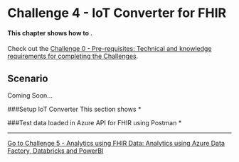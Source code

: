 # Challenge 4 - IoT Converter for FHIR

#### This chapter shows how to .

Check out the [Challenge 0 - Pre-requisites: Technical and knowledge requirements for completing the Challenges](./Challenge0-Prerequistes/ReadMe.md).

## Scenario
Coming Soon...

###Setup IoT Converter
This section shows 
*


###Test data loaded in Azure API for FHIR using Postman
* 


***

[Go to Challenge 5 - Analytics using FHIR Data: Analytics using Azure Data Factory, Databricks and PowerBI](./Challenge5-AzureDataAnalytics/ReadMe.md)

